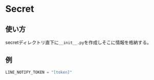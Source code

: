 # Secret
## 使い方
secretディレクトリ直下に`__init__.py`を作成しそこに情報を格納する。

## 例
```__init__.py
LINE_NOTIFY_TOKEN = "[token]"
```
